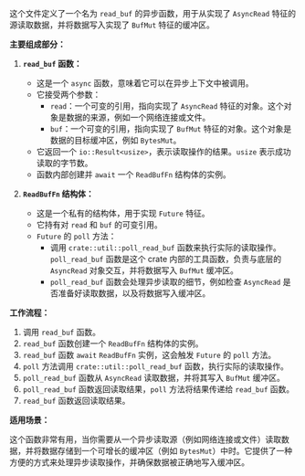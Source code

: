 这个文件定义了一个名为 `read_buf` 的异步函数，用于从实现了 `AsyncRead` 特征的源读取数据，并将数据写入实现了 `BufMut` 特征的缓冲区。

**主要组成部分：**

1.  **`read_buf` 函数：**
    *   这是一个 `async` 函数，意味着它可以在异步上下文中被调用。
    *   它接受两个参数：
        *   `read`：一个可变的引用，指向实现了 `AsyncRead` 特征的对象。这个对象是数据的来源，例如一个网络连接或文件。
        *   `buf`：一个可变的引用，指向实现了 `BufMut` 特征的对象。这个对象是数据的目标缓冲区，例如 `BytesMut`。
    *   它返回一个 `io::Result<usize>`，表示读取操作的结果。`usize` 表示成功读取的字节数。
    *   函数内部创建并 `await` 一个 `ReadBufFn` 结构体的实例。

2.  **`ReadBufFn` 结构体：**
    *   这是一个私有的结构体，用于实现 `Future` 特征。
    *   它持有对 `read` 和 `buf` 的可变引用。
    *   `Future` 的 `poll` 方法：
        *   调用 `crate::util::poll_read_buf` 函数来执行实际的读取操作。`poll_read_buf` 函数是这个 crate 内部的工具函数，负责与底层的 `AsyncRead` 对象交互，并将数据写入 `BufMut` 缓冲区。
        *   `poll_read_buf` 函数会处理异步读取的细节，例如检查 `AsyncRead` 是否准备好读取数据，以及将数据写入缓冲区。

**工作流程：**

1.  调用 `read_buf` 函数。
2.  `read_buf` 函数创建一个 `ReadBufFn` 结构体的实例。
3.  `read_buf` 函数 `await` `ReadBufFn` 实例，这会触发 `Future` 的 `poll` 方法。
4.  `poll` 方法调用 `crate::util::poll_read_buf` 函数，执行实际的读取操作。
5.  `poll_read_buf` 函数从 `AsyncRead` 读取数据，并将其写入 `BufMut` 缓冲区。
6.  `poll_read_buf` 函数返回读取结果，`poll` 方法将结果传递给 `read_buf` 函数。
7.  `read_buf` 函数返回读取结果。

**适用场景：**

这个函数非常有用，当你需要从一个异步读取源（例如网络连接或文件）读取数据，并将数据存储到一个可增长的缓冲区（例如 `BytesMut`）中时。它提供了一种方便的方式来处理异步读取操作，并确保数据被正确地写入缓冲区。
